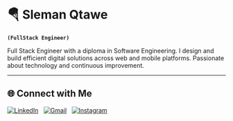 # 🪂 Sleman Qtawe

**`(FullStack Engineer)`**

Full Stack Engineer with a diploma in Software Engineering. 
I design and build efficient digital solutions across web and mobile platforms. 
Passionate about technology and continuous improvement.

---

## 🌐 **Connect with Me**  
[![LinkedIn](https://img.shields.io/badge/LinkedIn-0077B5?style=for-the-badge&logo=linkedin&logoColor=white)](http://linkedin.com/in/sleman-q-24065336a) &nbsp; [![Gmail](https://img.shields.io/badge/Gmail-D14836?style=for-the-badge&logo=gmail&logoColor=white)](mailto:slemanqtawe0@gmail.com) &nbsp; [![Instagram](https://img.shields.io/badge/Instagram-E4405F?style=for-the-badge&logo=instagram&logoColor=white)](https://www.instagram.com/sleman_8e/) &nbsp; 

<!-- ---->
[website]: https://fkcodes.com
[youtube]: https://youtube.com/fknight

